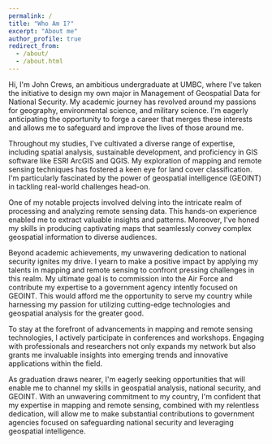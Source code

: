 ```yaml
---
permalink: /
title: "Who Am I?"
excerpt: "About me"
author_profile: true
redirect_from: 
  - /about/
  - /about.html
---
```

Hi, I'm John Crews, an ambitious undergraduate at UMBC, where I've taken the initiative to design my own major in Management of Geospatial Data for National Security. My academic journey has revolved around my passions for geography, environmental science, and military science. I'm eagerly anticipating the opportunity to forge a career that merges these interests and allows me to safeguard and improve the lives of those around me.

Throughout my studies, I've cultivated a diverse range of expertise, including spatial analysis, sustainable development, and proficiency in GIS software like ESRI ArcGIS and QGIS. My exploration of mapping and remote sensing techniques has fostered a keen eye for land cover classification. I'm particularly fascinated by the power of geospatial intelligence (GEOINT) in tackling real-world challenges head-on.

One of my notable projects involved delving into the intricate realm of processing and analyzing remote sensing data. This hands-on experience enabled me to extract valuable insights and patterns. Moreover, I've honed my skills in producing captivating maps that seamlessly convey complex geospatial information to diverse audiences.

Beyond academic achievements, my unwavering dedication to national security ignites my drive. I yearn to make a positive impact by applying my talents in mapping and remote sensing to confront pressing challenges in this realm. My ultimate goal is to commission into the Air Force and contribute my expertise to a government agency intently focused on GEOINT. This would afford me the opportunity to serve my country while harnessing my passion for utilizing cutting-edge technologies and geospatial analysis for the greater good.

To stay at the forefront of advancements in mapping and remote sensing technologies, I actively participate in conferences and workshops. Engaging with professionals and researchers not only expands my network but also grants me invaluable insights into emerging trends and innovative applications within the field.

As graduation draws nearer, I'm eagerly seeking opportunities that will enable me to channel my skills in geospatial analysis, national security, and GEOINT. With an unwavering commitment to my country, I'm confident that my expertise in mapping and remote sensing, combined with my relentless dedication, will allow me to make substantial contributions to government agencies focused on safeguarding national security and leveraging geospatial intelligence.
